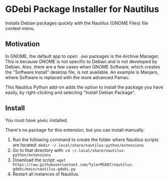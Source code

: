 # GDebi Package Installer for Nautilus

Installs Debian packages quickly with the Nautilus (GNOME Files) file context
menu.

## Motivation

In GNOME, the default app to open `.deb` packages is the Archive Manager.
This is because GNOME is not specific to Debian and is not developed by
Debian. Also, there are a few cases when GNOME Software, which creates the
"Software Install" desktop file, is not available. An example is Manjaro,
where Software is replaced with the more advanced Pamac.

This Nautilus Python add-on adds the option to install the package you have
easily, by right-clicking and selecting "Install Debian Package".

## Install

You must have `gdebi` installed.

There's no package for this extension, but you can install manually:

1. Run the following command to create the folder where Nautilus scripts
   are located: `mkdir ~/.local/share/nautilus-python/extensions`
2. Go to that directory with: `cd ~/.local/share/nautilus-python/extensions`
3. Download the script: `wget https://raw.githubusercontent.com/TylerMS887/nautilus-gdebi/main/nautilus-gdebi.py`
4. Restart all instances of Nautilus.
